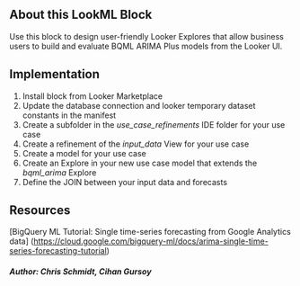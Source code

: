 ## About this LookML Block

Use this block to design user-friendly Looker Explores that allow business users to build and evaluate BQML ARIMA Plus models from the Looker UI.


## Implementation

1. Install block from Looker Marketplace
2. Update the database connection and looker temporary dataset constants in the manifest
3. Create a subfolder in the *use_case_refinements* IDE folder for your use case
4. Create a refinement of the *input_data* View for your use case
5. Create a model for your use case
6. Create an Explore in your new use case model that extends the *bqml_arima* Explore
7. Define the JOIN between your input data and forecasts


## Resources

[BigQuery ML Tutorial: Single time-series forecasting from Google Analytics data]
(https://cloud.google.com/bigquery-ml/docs/arima-single-time-series-forecasting-tutorial)



##### Author: Chris Schmidt, Cihan Gursoy
